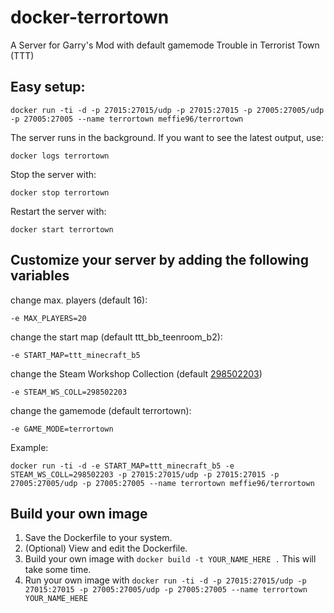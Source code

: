 # docker-terrortown
A Server for Garry's Mod with default gamemode Trouble in Terrorist Town (TTT)

## Easy setup:

`docker run -ti -d -p 27015:27015/udp -p 27015:27015 -p 27005:27005/udp -p 27005:27005 --name terrortown meffie96/terrortown`

The server runs in the background. If you want to see the latest output, use:

`docker logs terrortown`

Stop the server with:

`docker stop terrortown`

Restart the server with:

`docker start terrortown`

## Customize your server by adding the following variables

change max. players (default 16):

`-e MAX_PLAYERS=20`

change the start map (default ttt_bb_teenroom_b2):

`-e START_MAP=ttt_minecraft_b5`

change the Steam Workshop Collection (default [298502203](https://steamcommunity.com/sharedfiles/filedetails/?id=298502203))

`-e STEAM_WS_COLL=298502203`

change the gamemode (default terrortown):

`-e GAME_MODE=terrortown`

Example:

`docker run -ti -d -e START_MAP=ttt_minecraft_b5 -e STEAM_WS_COLL=298502203 -p 27015:27015/udp -p 27015:27015 -p 27005:27005/udp -p 27005:27005 --name terrortown meffie96/terrortown`

## Build your own image

1. Save the Dockerfile to your system.
2. (Optional) View and edit the Dockerfile.
3. Build your own image with `docker build -t YOUR_NAME_HERE .` This will take some time.
4. Run your own image with `docker run -ti -d -p 27015:27015/udp -p 27015:27015 -p 27005:27005/udp -p 27005:27005 --name terrortown YOUR_NAME_HERE`
